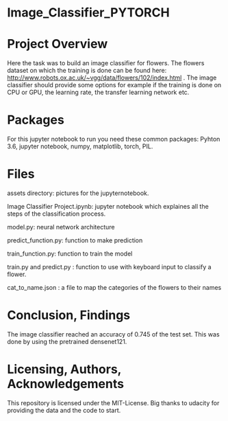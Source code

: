 # Image_Classifier_PYTORCH

# Project Overview

Here the task was to build an image classifier for flowers. The flowers dataset on which the training is done can be found
here: http://www.robots.ox.ac.uk/~vgg/data/flowers/102/index.html . The image classifier should provide some options for
example if the training is done on CPU or GPU, the learning rate, the transfer learning network etc. 

# Packages

For this jupyter notebook to run you need these common packages: Pyhton 3.6, jupyter notebook, numpy, matplotlib, torch,
PIL.

# Files

assets directory: pictures for the jupyternotebook.

Image Classifier Project.ipynb: jupyter notebook which explaines all the steps of the classification process.

model.py: neural network architecture

predict_function.py: function to make prediction

train_function.py: function to train the model

train.py and predict.py : function to use with keyboard input to classify a flower.

cat_to_name.json : a file to map the categories of the flowers to their names

# Conclusion, Findings

The image classifier reached an accuracy of 0.745 of the test set. This was done by using the pretrained densenet121.

# Licensing, Authors, Acknowledgements

This repository is licensed under the MIT-License. Big thanks to udacity for providing the data and the code to start.
